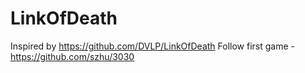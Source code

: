 # LinkOfDeath
Inspired by https://github.com/DVLP/LinkOfDeath
Follow first game - https://github.com/szhu/3030
